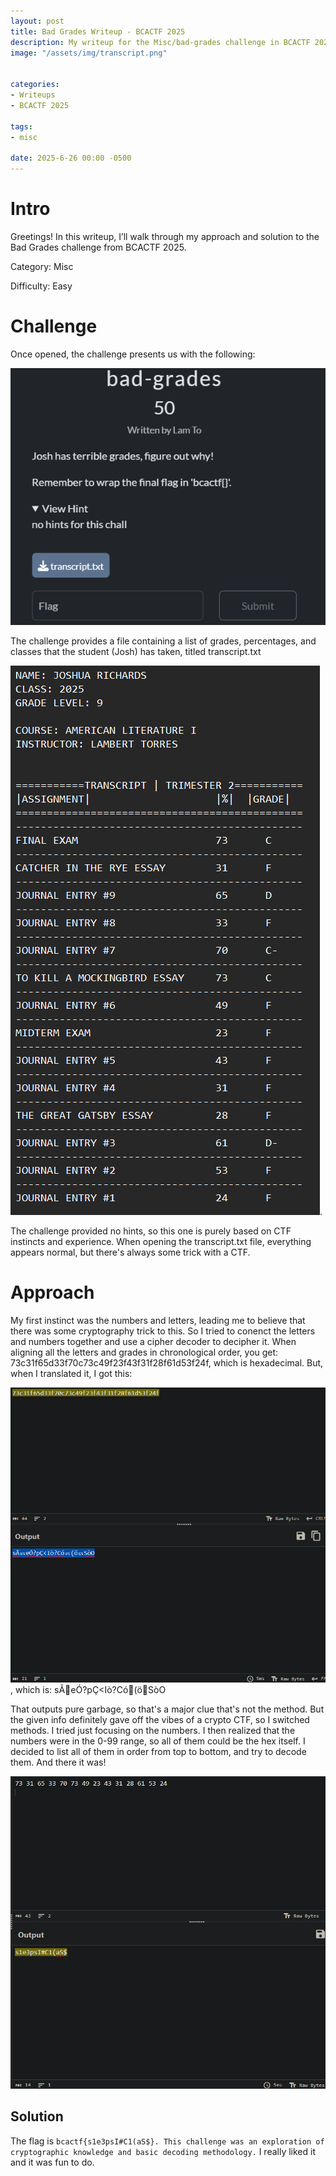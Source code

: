 ```yaml
---
layout: post
title: Bad Grades Writeup - BCACTF 2025
description: My writeup for the Misc/bad-grades challenge in BCACTF 2025
image: "/assets/img/transcript.png"


categories:
- Writeups
- BCACTF 2025

tags:
- misc

date: 2025-6-26 00:00 -0500
---
```


# Intro
Greetings! In this writeup, I’ll walk through my approach and solution to the Bad Grades challenge from BCACTF 2025.

Category: Misc

Difficulty: Easy   

# Challenge
Once opened, the challenge presents us with the following: 

![This image would be a screenshot of the challenge](/assets/img/writeup.png)

The challenge provides a file containing a list of grades, percentages, and classes that the student (Josh) has taken, titled transcript.txt 

![This image would be a screenshot of the challenge file](/assets/img/transcript.png). 

The challenge provided no hints, so this one is purely based on CTF instincts and experience. When opening the transcript.txt file, everything appears normal, but there's always some trick with a CTF.

# Approach
My first instinct was the numbers and letters, leading me to believe that there was some cryptography trick to this. So I tried to conenct the letters and numbers together and use a cipher decoder
to decipher it. When aligning all the letters and grades in chronological order, you get: 73c31f65d33f70c73c49f23f43f31f28f61d53f24f, which is hexadecimal. But, when I translated it, I got this:

![This image would be a screenshot of the decoded hex values](/assets/img/decode.png), which is: sÃeÓ?pÇ<Iò?Có(öSòO 

That outputs pure garbage, so that's a major clue that's not the method. But the given info definitely gave off the vibes of a crypto CTF, so I switched methods.
I tried just focusing on the numbers. I then realized that the numbers were in the 0-99 range, so all of them could be the hex itself. I decided to list all of
them in order from top to bottom, and try to decode them. And there it was!

![This image would be a screenshot of the decoded numbers](/assets/img/flag.png) 

## Solution
The flag is `bcactf{s1e3psI#C1(aS$}. This challenge was an exploration of cryptographic knowledge and basic decoding methodology.` I really liked it and it was fun to do.





